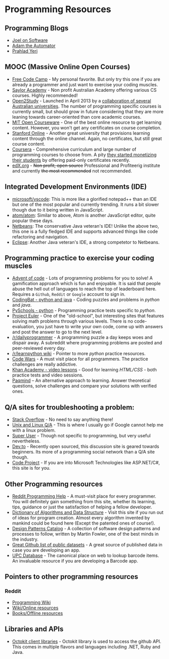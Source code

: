 # Programming Resources

## Programming Blogs

- [Joel on Software](https://www.joelonsoftware.com/)
- [Adam the Automator](https://adamtheautomator.com/)
- [Prahlad Yeri](https://prahladyeri.com)

## MOOC (Massive Online Open Courses)

- [Free Code Camp](http://www.freecodecamp.com/map) - My personal favorite. But only try this one if you are already a programmer and just want to exercise your coding muscles.
- [Saylor Academy](https://learn.saylor.org) - Non profit Australian Academy offering various CS courses. Highly recommended!
- [Open2Study](https://www.open2study.com/courses) - Launched in April 2013 by a [collaboration of several Australian universities](http://www.thegoodmooc.com/2013/06/a-review-of-open2study.html). The number of programming specific courses is currently small, but should grow in future considering that they are more leaning towards career-oriented than core academic courses.
- [MIT Open Courseware](http://ocw.mit.edu/index.htm) - One of the best online resource to get learning content. However, you won't get any certificates on course completion.
- [Stanford Online](http://online.stanford.edu/about) - Another great university that provisions learning content through the online channel. Again, no certificates, but still great course content.
- [Coursera](https://www.coursera.org/courses?query=php) - Comprehensive curriculum and large number of programming courses to choose from. A pity [they started monetizing their students](https://courserajunkie.wordpress.com/2015/05/26/courseras-free-statements-of-accomplisments-die-a-quiet-death/) by offering paid-only certificates recently.
- [edX.org](https://courses.edx.org/) - ~~Non profit, open source~~ Professional and Profiteerig institute and currently ~~the most recommended~~ not recommended.

## Integrated Development Environments (IDE)

- [microsoft/vscode](https://github.com/microsoft/vscode): This is more like a glorified notepad++ than an IDE but one of the most popular and currently trending. It runs a bit slower though due to it being written in JavaScript.
- [atom/atom](https://github.com/atom/atom): Similar to above, Atom is another JavaScript editor, quite popular these days.
- [Netbeans](http://wiki.netbeans.org/): The conservative Java veteran's IDE! Unlike the above two, this one is a fully fledged IDE and supports advanced things like code refactoring and navigation.
- [Eclipse](http://eclipse.org): Another Java veteran's IDE, a strong competetor to Netbeans.

## Programming practice to exercise your coding muscles	
	
- [Advent of code](http://adventofcode.com/) - Lots of programming problems for you to solve! A gamification approach which is fun and enjoyable. It is said that people abuse the hell out of languages to reach the top of leaderboard here. Requires a `Github`, `Reddit` or `Google` account to sign in.
- [CodingBat - python and java](http://codingbat.com/) - Coding puzzles and problems in *python* and *java*.
- [PySchools - python](http://www.pyschools.com/quiz/view_ranking) - Programming practice tests specific to *python*.
- [Project Euler](https://projecteuler.net/) - One of the "old-school", but interesting sites that features solving math problems through various levels. There is no code-evaluation, you just have to write your own code, come up with answers and post the answer to go to the next level.
- [/r/dailyprogrammer](https://www.reddit.com/r/dailyprogrammer) - A programming puzzle a day keeps woes and dispair away. A subreddit where programming problems are posted and peer-reviewed every day.
- [/r/learnpython wiki](https://www.reddit.com/r/learnpython/wiki/index#wiki_practice_python) - Pointer to more *python* practice resources.
- [Code Wars](http://www.codewars.com/) - A must visit place for all programmers. The practice challenges are really addictive.
- [Khan Academy - video lessons](https://www.khanacademy.org/computing/computer-programming/html-css/) - Good for learning *HTML/CSS* - both practice tests and video sessions.
- [Paqmind](http://paqmind.com/) – An alternative approach to learning. Answer theoretical questions, solve challenges and compare your solutions with verified ones.

## Q/A sites for troubleshooting a problem:

- [Stack Overflow](http://stackoverflow.com) - No need to say anything there!
- [Unix and Linux Q/A](http://unix.stackexchange.com/) - This is where I usually go if Google cannot help me with a linux problem.
- [Super User](http://superuser.com/) - Though not specific to programming, but very useful nevertheless.
- [Dev.to](https://dev.to) - Recently open sourced, this discussion site is geared towards beginners. Its more of a programming social network than a Q/A site though.
- [Code Project](http://www.codeproject.com/) - If you are into Microsoft Technologies like ASP.NET/C#, this site is for you.

## Other Programming resources

- [Reddit Programming Help](http://www.reddit.com/r/learnprogramming) - A must-visit place for every programmer. You will definitely gain something from this site, whether its learning, tips, guidance or just the satisfaction of helping a fellow developer.
- [Dictionary of Algorithms and Data Structure](http://xlinux.nist.gov/dads/) - Visit this site if you run out of ideas for program creation. Almost every algorithm invented by mankind could be found here (Except the patented ones of course!).
- [Design Patterns Catalog](http://martinfowler.com/eaaCatalog/) - A collection of software design patterns and processes to follow, written by Martin Fowler, one of the best minds in the industry.
- [Great Github list of public datasets](http://www.datasciencecentral.com/profiles/blogs/great-github-list-of-public-data-sets?overrideMobileRedirect=1) - A great source of published data in case you are developing an app.
- [UPC Database](http://www.upcdatabase.com/itemform.asp) - The canonical place on web to lookup barcode items. An invaluable resource if you are developing a Barcode app.

## Pointers to other programming resources

### Reddit

- [Programming Wiki](https://www.reddit.com/r/learnprogramming/wiki)
- [Wiki/Online resources](https://www.reddit.com/r/learnprogramming/wiki/index#wiki_online_resources)
- [Books/Offline resources](http://www.reddit.com/r/learnprogramming/wiki/books)

## Libraries and APIs

- [Octokit client libraries](https://developer.github.com/libraries/) - Octokit library is used to access the github API. This comes in multiple flavors and languages including .NET, Ruby and Java.
